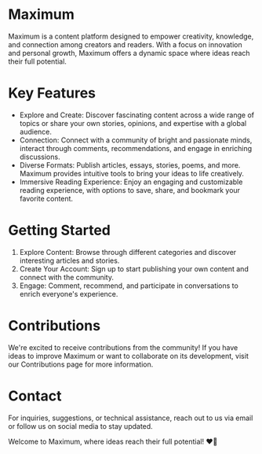 # Maximum

Maximum is a content platform designed to empower creativity, knowledge, and connection among creators and readers. With a focus on innovation and personal growth, Maximum offers a dynamic space where ideas reach their full potential.

# Key Features
- Explore and Create: Discover fascinating content across a wide range of topics or share your own stories, opinions, and expertise with a global audience.
- Connection: Connect with a community of bright and passionate minds, interact through comments, recommendations, and engage in enriching discussions.
- Diverse Formats: Publish articles, essays, stories, poems, and more. Maximum provides intuitive tools to bring your ideas to life creatively.
- Immersive Reading Experience: Enjoy an engaging and customizable reading experience, with options to save, share, and bookmark your favorite content.

# Getting Started
1. Explore Content: Browse through different categories and discover interesting articles and stories.
2. Create Your Account: Sign up to start publishing your own content and connect with the community.
3. Engage: Comment, recommend, and participate in conversations to enrich everyone's experience.

# Contributions
We're excited to receive contributions from the community! If you have ideas to improve Maximum or want to collaborate on its development, visit our Contributions page for more information.

# Contact
For inquiries, suggestions, or technical assistance, reach out to us via email or follow us on social media to stay updated.

Welcome to Maximum, where ideas reach their full potential! ❤️‍🔥
